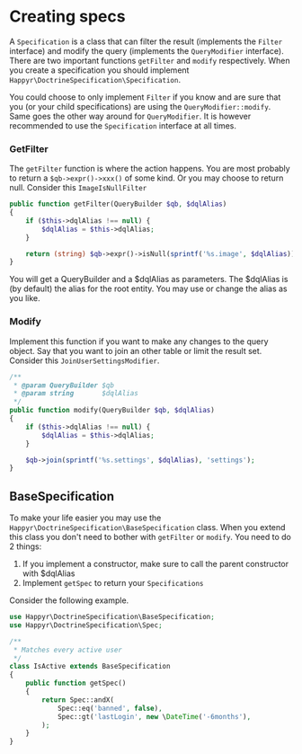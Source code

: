 # Creating specs

A `Specification` is a class that can filter the result (implements the `Filter` interface) and modify the query
(implements the `QueryModifier` interface). There are two important functions `getFilter` and `modify` respectively.
When you create a specification you should implement `Happyr\DoctrineSpecification\Specification`.

You could choose to only implement `Filter` if you know and are sure that you (or your child
specifications) are using the `QueryModifier::modify`. Same goes the other way around for `QueryModifier`. It is
however recommended to use the `Specification` interface at all times.

### GetFilter

The `getFilter` function is where the action happens. You are most probably to return a `$qb->expr()->xxx()` of some kind. Or you may
choose to return null. Consider this `ImageIsNullFilter`

```php
public function getFilter(QueryBuilder $qb, $dqlAlias)
{
    if ($this->dqlAlias !== null) {
        $dqlAlias = $this->dqlAlias;
    }

    return (string) $qb->expr()->isNull(sprintf('%s.image', $dqlAlias));
}
```

You will get a QueryBuilder and a $dqlAlias as parameters. The $dqlAlias is (by default) the alias for the root entity.
You may use or change the alias as you like.


### Modify

Implement this function if you want to make any changes to the query object. Say that you want to join an other table
or limit the result set. Consider this `JoinUserSettingsModifier`.

```php
/**
 * @param QueryBuilder $qb
 * @param string       $dqlAlias
 */
public function modify(QueryBuilder $qb, $dqlAlias)
{
    if ($this->dqlAlias !== null) {
        $dqlAlias = $this->dqlAlias;
    }

    $qb->join(sprintf('%s.settings', $dqlAlias), 'settings');
}

```


## BaseSpecification

To make your life easier you may use the `Happyr\DoctrineSpecification\BaseSpecification` class. When you extend
this class you don't need to bother with `getFilter` or `modify`. You need to do 2 things:

1. If you implement a constructor, make sure to call the parent constructor with $dqlAlias
2. Implement `getSpec` to return your `Specifications`

Consider the following example.

```php
use Happyr\DoctrineSpecification\BaseSpecification;
use Happyr\DoctrineSpecification\Spec;

/**
 * Matches every active user
 */
class IsActive extends BaseSpecification
{
    public function getSpec()
    {
        return Spec::andX(
            Spec::eq('banned', false),
            Spec::gt('lastLogin', new \DateTime('-6months'),
        );
    }
}
```
